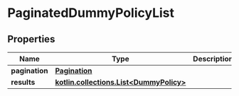 
# PaginatedDummyPolicyList

## Properties
Name | Type | Description | Notes
------------ | ------------- | ------------- | -------------
**pagination** | [**Pagination**](Pagination.md) |  | 
**results** | [**kotlin.collections.List&lt;DummyPolicy&gt;**](DummyPolicy.md) |  | 



